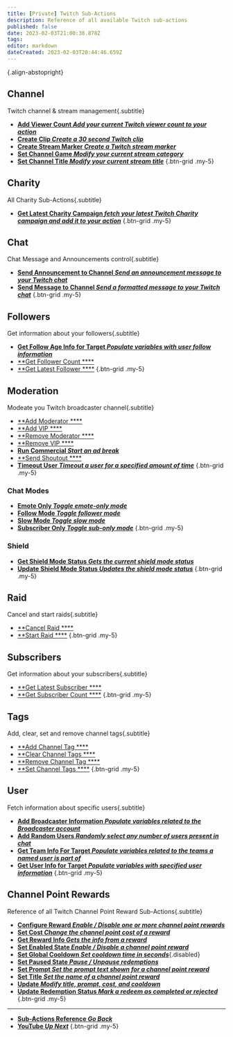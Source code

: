 ```yaml
---
title: [Private] Twitch Sub-Actions
description: Reference of all available Twitch sub-actions
published: false
date: 2023-02-03T21:00:38.878Z
tags: 
editor: markdown
dateCreated: 2023-02-03T20:44:46.659Z
---
```


<i class="mdi mdi-twitch text--twitch"></i>{.align-abstopright}

## Channel
Twitch channel & stream management{.subtitle}

* [<i class="mdi mdi-counter text--twitch"></i>**Add Viewer Count *Add your current Twitch viewer count to your action***](/Sub-Actions/Twitch/Add-Viewer-Count)
* [<i class="mdi mdi-clipboard-play text--twitch"></i> **Create Clip *Create a 30 second Twitch clip***](/Sub-Actions/Twitch/Create-Clip)
* [<i class="mdi mdi-bookmark text--twitch"></i>**Create Stream Marker *Create a Twitch stream marker***](/Sub-Actions/Twitch/Create-Stream-Marker)
* [<i class="mdi mdi-gamepad text--twitch"></i>**Set Channel Game *Modify your current stream category***](/Sub-Actions/Twitch/Set-Channel-Game)
* [<i class="mdi mdi-format-title text--twitch"></i>**Set Channel Title *Modify your current stream title***](/Sub-Actions/Twitch/Set-Channel-Title)
{.btn-grid .my-5}

## Charity
All Charity Sub-Actions{.subtitle}

* [<i class="mdi mdi-charity text--twitch"></i>**Get Latest Charity Campaign *fetch your latest Twitch Charity campaign and add it to your action***](/Sub-Actions/Twitch/Get-Latest-Charity-Campaign)
{.btn-grid .my-5}

## Chat
Chat Message and Announcements control{.subtitle}

* [<i class="mdi mdi-comment text--twitch"></i>**Send Announcement to Channel *Send an announcement message to your Twitch chat***](/Sub-Actions/Twitch/Send-Announcement-to-Channel)
* [<i class="mdi mdi-comment text--twitch"></i>**Send Message to Channel *Send a formatted message to your Twitch chat***](/Sub-Actions/Twitch/Send-Message-To-Channel)
{.btn-grid .my-5}

## Followers
Get information about your followers{.subtitle}

* [<i class="mdi mdi-account-heart text--twitch"></i>**Get Follow Age Info for Target *Populate variables with user follow information***](/Sub-Actions/Twitch/Get-Follow-Age-Info-for-Target)
* [<i class="mdi mdi-counter text--twitch"></i>**Get Follower Count ****](/Sub-Actions/Twitch/Get-Follower-Count)
* [<i class="mdi mdi-account-clock text--twitch"></i>**Get Latest Follower ****](/Sub-Actions/Twitch/Get-Latest-Follower)
{.btn-grid .my-5}

## Moderation
Modeate you Twitch broadcaster channel{.subtitle}

* [<i class="mdi mdi- text--twitch"></i>**Add Moderator ****](/Sub-Actions/Twitch/Add-Moderator)
* [<i class="mdi mdi- text--twitch"></i>**Add VIP ****](/Sub-Actions/Twitch/Add-VIP)
* [<i class="mdi mdi- text--twitch"></i>**Remove Moderator ****](/Sub-Actions/Twitch/Remove-Moderator)
* [<i class="mdi mdi- text--twitch"></i>**Remove VIP ****](/Sub-Actions/Twitch/Remove-VIP)
* [<i class="mdi mdi-television-classic text--twitch"></i>**Run Commercial *Start an ad break***](/Sub-Actions/Twitch/Run-Commercial)
* [<i class="mdi mdi- text--twitch"></i>**Send Shoutout ****](/Sub-Actions/Twitch/Send-Shoutout)
* [<i class="mdi mdi-account-tie-voice-off text--twitch"></i>**Timeout User *Timeout a user for a specified amount of time***](/Sub-Actions/Twitch/Timeout-User)
{.btn-grid .my-5}

### Chat Modes
* [<i class="mdi mdi-emoticon text--twitch"></i>**Emote Only *Toggle emote-only mode***](/Sub-Actions/Twitch/Emote-Only)
* [<i class="mdi mdi-account text--twitch"></i>**Follow Mode *Toggle follower mode***](/Sub-Actions/Twitch/Follow-Mode)
* [<i class="mdi mdi-speedometer-slow text--twitch"></i>**Slow Mode *Toggle slow mode***](/Sub-Actions/Twitch/Slow-Mode)
* [<i class="mdi mdi-account-lock text--twitch"></i>**Subscriber Only *Toggle sub-only mode***](/Sub-Actions/Twitch/Subscriber-Only)
{.btn-grid .my-5}

### Shield
* [<i class="mdi mdi-shield text--twitch"></i>**Get Shield Mode Status *Gets the current shield mode status***](/Sub-Actions/Twitch/Get-Shield-Mode-Status)
* [<i class="mdi mdi-shield-edit text--twitch"></i>**Update Shield Mode Status *Updates the shield mode status***](/Sub-Actions/Twitch/Update-Shield-Mode-Status)
{.btn-grid .my-5}

## Raid
Cancel and start raids{.subtitle}

* [<i class="mdi mdi-target-account text--twitch"></i>**Cancel Raid ****](/Sub-Actions/Twitch/Cancel-Raid)
* [<i class="mdi mdi-target-account text--twitch"></i>**Start Raid ****](/Sub-Actions/Twitch/Start-Raid)
{.btn-grid .my-5}

## Subscribers
Get information about your subscribers{.subtitle}
* [<i class="mdi mdi-account-clock text--twitch"></i>**Get Latest Subscriber ****](/Sub-Actions/Twitch/Get-Latest-Subscriber)
* [<i class="mdi mdi-counter text--twitch"></i>**Get Subscriber Count ****](/Sub-Actions/Twitch/Get-Subscriber-Count)
{.btn-grid .my-5}

## Tags
Add, clear, set and remove channel tags{.subtitle}
* [<i class="mdi mdi-tag-plus text--twitch"></i>**Add Channel Tag ****](/Sub-Actions/Twitch/Add-Channel-Tag)
* [<i class="mdi mdi-tag-remove text--twitch"></i>**Clear Channel Tags ****](/Sub-Actions/Twitch/Clear-Channel-Tags)
* [<i class="mdi mdi-tag-minus text--twitch"></i>**Remove Channel Tag ****](/Sub-Actions/Twitch/Remove-Channel-Tag)
* [<i class="mdi mdi-tag-plus text--twitch"></i>**Set Channel Tags ****](/Sub-Actions/Twitch/Set-Channel-Tags)
{.btn-grid .my-5}

## User
Fetch information about specific users{.subtitle}

* [<i class="mdi mdi-account text--twitch"></i>**Add Broadcaster Information *Populate variables related to the Broadcaster account***](/Sub-Actions/Twitch/Add-Broadcaster-Information)
* [<i class="mdi mdi-account text--twitch"></i>**Add Random Users *Randomly select any number of users present in chat***](/Sub-Actions/Twitch/Add-Random-Users)
* [<i class="mdi mdi-account text--twitch"></i>**Get Team Info For Target *Populate variables related to the teams a named user is part of***](/Sub-Actions/Twitch/Get-Team-Info-For-Target)
* [<i class="mdi mdi-account text--twitch"></i>**Get User Info for Target *Populate variables with specified user information***](/Sub-Actions/Twitch/Get-User-Info-for-Target)
{.btn-grid .my-5}

## Channel Point Rewards
Reference of all Twitch Channel Point Reward Sub-Actions{.subtitle}

* [<i class="mdi mdi-cog text--twitch"></i> **Configure Reward *Enable / Disable one or more channel point rewards***](/Sub-Actions/Rewards/Configure-Reward)
* [<i class="mdi mdi-more text--twitch"></i>**Set Cost *Change the channel point cost of a reward***](/Sub-Actions/Rewards/Set-Cost)
* [<i class="mdi mdi-download text--twitch"></i>**Get Reward Info *Gets the info from a reward***](/Sub-Actions/Rewards/Get-Reward-Info)
* [<i class="mdi mdi-toggle-switch text--twitch"></i>**Set Enabled State *Enable / Disable a channel point reward***](/Sub-Actions/Rewards/Set-Enabled-State)
* [<i class="mdi mdi-timelapse text--twitch"></i>**Set Global Cooldown *Set cooldown time in seconds***](/Sub-Actions/Rewards/Set-Global-Cooldown){.disabled}
* [<i class="mdi mdi-pause text--twitch"></i>**Set Paused State *Pause / Unpause redemptions***](/Sub-Actions/Rewards/Set-Paused-State)
* [<i class="mdi mdi-text-box text--twitch"></i>**Set Prompt *Set the prompt text shown for a channel point reward***](/Sub-Actions/Rewards/Set-Prompt)
* [<i class="mdi mdi-format-title text--twitch"></i>**Set Title *Set the name of a channel point reward***](/Sub-Actions/Rewards/Set-Title)
* [<i class="mdi mdi-upload text--twitch"></i>**Update *Modify title, prompt, cost, and cooldown***](/Sub-Actions/Rewards/Update)
* [<i class="mdi mdi-list-status text--twitch"></i>**Update Redemption Status *Mark a redeem as completed or rejected***](/Sub-Actions/Rewards/Update-Redemption-Status)
{.btn-grid .my-5}

---

- [<i class="mdi mdi-chevron-left"></i>**Sub-Actions Reference *Go Back***](/Sub-Actions)
- [<i class="mdi mdi-youtube text--youtube"></i>**YouTube *Up Next***](/Sub-Actions/YouTube)
{.btn-grid .my-5}